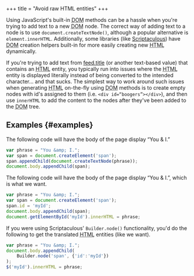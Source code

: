 +++
title = "Avoid raw HTML entities"
+++

Using JavaScript's built-in <abbr title="Document Object Model">DOM</abbr> methods can be a hassle when you're trying to add text to a new <abbr title="Document Object Model">DOM</abbr> node. The correct way of adding text to a node is to use `document.createTextNode()`, although a popular alternative is `element.innerHTML`. Additionally, some libraries (like [Scriptaculous](http://script.aculo.us)) have <abbr title="Document Object Model">DOM</abbr> creation helpers built-in for more easily creating new <abbr title="HyperText Markup Language">HTML</abbr> dynamically.

If you're trying to add text from [feed.title](@/wiki/live/reference/feed.title.md) (or another text-based value) that contains an <abbr title="HyperText Markup Language">HTML</abbr> entity, you typically run into issues where the <abbr title="HyperText Markup Language">HTML</abbr> entity is displayed literally instead of being converted to the intended character… and that sucks. The simplest way to work around such issues when generating <abbr title="HyperText Markup Language">HTML</abbr> on-the-fly using <abbr title="Document Object Model">DOM</abbr> methods is to create empty nodes with id's assigned to them (i.e. `<div id=“boogers”></div>`), and then use `innerHTML` to add the content to the nodes after they've been added to the <abbr title="Document Object Model">DOM</abbr> tree.

## Examples {#examples}

The following code will have the body of the page display “You &amp; I.”

```javascript
var phrase = "You &amp; I.";
var span = document.createElement('span');
span.appendChild(document.createTextNode(phrase));
document.body.appendChild(span);
```

The following code will have the body of the page display “You & I.”, which is what we want.

```javascript
var phrase = "You &amp; I.";
var span = document.createElement('span');
span.id = 'myId';
document.body.appendChild(span);
document.getElementById('myId').innerHTML = phrase;
```

If you were using Scriptaculous' `Builder.node()` functionality, you'd do the following to get the translated <abbr title="HyperText Markup Language">HTML</abbr> entities (like we want).

```javascript
var phrase = "You &amp; I.";
document.body.appendChild(
    Builder.node('span', {'id':'myId'})
);
$('myId').innerHTML = phrase;
```
